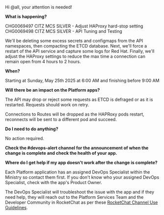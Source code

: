 Hi @all, your attention is needed! 

**What is happening?**

CHG0069497 CITZ MCS SILVER - Adjust HAProxy hard-stop setting
CHG0069498 CITZ MCS SILVER - API Tuning and Testing

We'll be deleting some excess secrets and configmaps from the API namespaces, then compacting the ETCD database.
Next, we'll force a restart of the API service and capture some logs for Red Hat.
Finally, we'll adjust the HAProxy settings to reduce the max time a connection can remain open from 4 hours to 2 hours.

**When?**

Starting at Sunday, May 25th 2025 at 6:00 AM and finishing before 9:00 AM

**Will there be an impact on the Platform apps?**

The API may drop or reject some requests as ETCD is defraged or as it is restarted. Requests should work on retry.

Connections to Routes will be dropped as the HAPRoxy pods restart, reconnects will be sent to a different pod and succeed.

**Do I need to do anything?**

No action required.

**Check the #devops-alert channel for the announcement of when the change is complete and check the health of your app.**

**Where do I get help if my app doesn't work after the change is complete?**

Each Platform application has an assigned DevOps Specialist within the Ministry so contact them first. If you don't know who your assigned DevOps Specialist, check with the app's Product Owner.

The DevOps Specialist will troubleshoot the issue with the app and if they need help, they will reach out to the Platform Services Team and the Developer Community in RocketChat as per these [RocketChat Channel Use Guidelines](https://developer.gov.bc.ca/docs/default/component/bc-developer-guide/rocketchat/rocketchat-channel-descriptions/).
